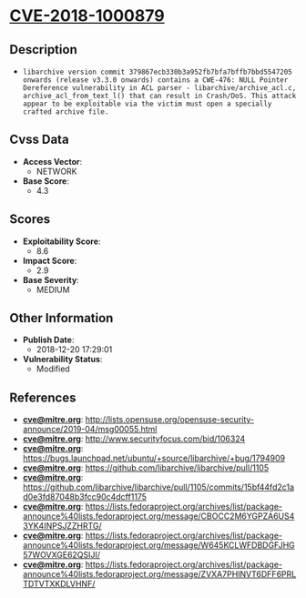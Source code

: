 
# [CVE-2018-1000879](https://cve.mitre.org/cgi-bin/cvename.cgi?name=CVE-2018-1000879)

## Description

- `libarchive version commit 379867ecb330b3a952fb7bfa7bffb7bbd5547205 onwards (release v3.3.0 onwards) contains a CWE-476: NULL Pointer Dereference vulnerability in ACL parser - libarchive/archive_acl.c, archive_acl_from_text_l() that can result in Crash/DoS. This attack appear to be exploitable via the victim must open a specially crafted archive file.`

## Cvss Data

- **Access Vector**:
  - NETWORK
- **Base Score**:
  - 4.3

## Scores

- **Exploitability Score**:
  - 8.6
- **Impact Score**:
  - 2.9
- **Base Severity**:
  - MEDIUM

## Other Information

- **Publish Date**:
  - 2018-12-20 17:29:01
- **Vulnerability Status**:
  - Modified

## References

- **cve@mitre.org**: http://lists.opensuse.org/opensuse-security-announce/2019-04/msg00055.html
- **cve@mitre.org**: http://www.securityfocus.com/bid/106324
- **cve@mitre.org**: https://bugs.launchpad.net/ubuntu/+source/libarchive/+bug/1794909
- **cve@mitre.org**: https://github.com/libarchive/libarchive/pull/1105
- **cve@mitre.org**: https://github.com/libarchive/libarchive/pull/1105/commits/15bf44fd2c1ad0e3fd87048b3fcc90c4dcff1175
- **cve@mitre.org**: https://lists.fedoraproject.org/archives/list/package-announce%40lists.fedoraproject.org/message/CBOCC2M6YGPZA6US43YK4INPSJZZHRTG/
- **cve@mitre.org**: https://lists.fedoraproject.org/archives/list/package-announce%40lists.fedoraproject.org/message/W645KCLWFDBDGFJHG57WOVXGE62QSIJI/
- **cve@mitre.org**: https://lists.fedoraproject.org/archives/list/package-announce%40lists.fedoraproject.org/message/ZVXA7PHINVT6DFF6PRLTDTVTXKDLVHNF/
